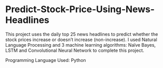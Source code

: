 # Predict-Stock-Price-Using-News-Headlines
This project uses the daily top 25 news headlines to predict whether the stock prices increase or doesn’t increase (non-increase). I used Natural Language Processing and 3 machine learning algorithms: Naïve Bayes, LSTM and Convolutional Neural Network to complete this project.

Programming Language Used: Python
